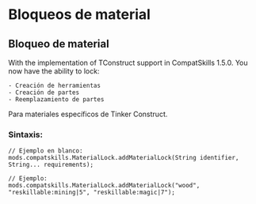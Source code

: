 # Bloqueos de material

## Bloqueo de material

With the implementation of TConstruct support in CompatSkills 1.5.0. You now have the ability to lock:

    - Creación de herramientas
    - Creación de partes
    - Reemplazamiento de partes
    

Para materiales específicos de Tinker Construct.

### Sintaxis:

    // Ejemplo en blanco:
    mods.compatskills.MaterialLock.addMaterialLock(String identifier, String... requirements);
    
    // Ejemplo:
    mods.compatskills.MaterialLock.addMaterialLock("wood", "reskillable:mining|5", "reskillable:magic|7");